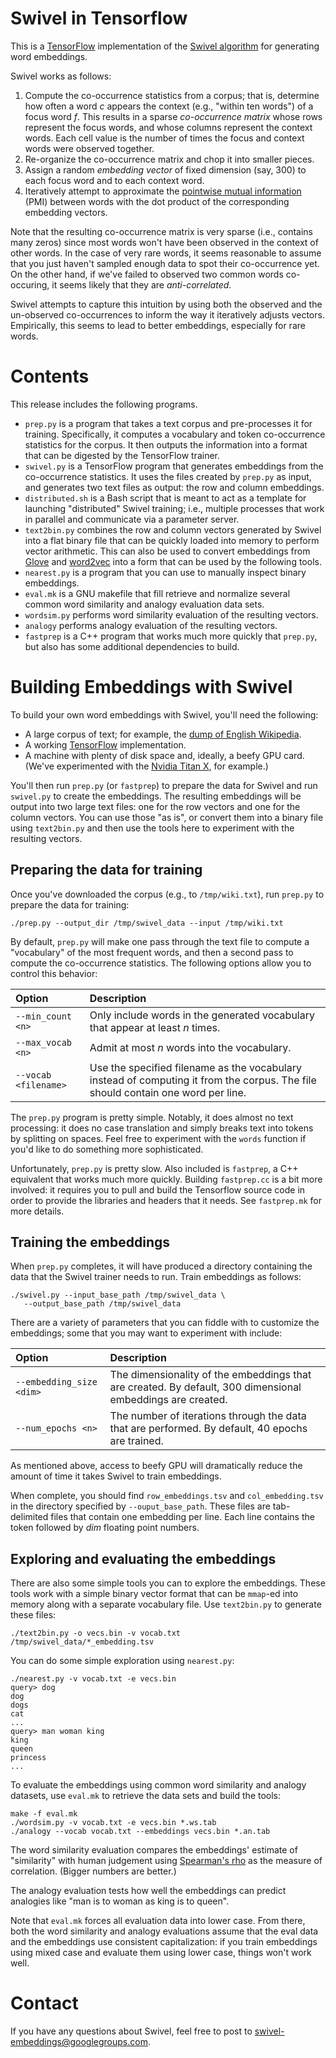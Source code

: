 # Swivel in Tensorflow

This is a [TensorFlow](http://www.tensorflow.org/) implementation of the
[Swivel algorithm](http://arxiv.org/abs/1602.02215) for generating word
embeddings.

Swivel works as follows:

1. Compute the co-occurrence statistics from a corpus; that is, determine how
   often a word *c* appears the context (e.g., "within ten words") of a focus
   word *f*.  This results in a sparse *co-occurrence matrix* whose rows
   represent the focus words, and whose columns represent the context
   words. Each cell value is the number of times the focus and context words
   were observed together.
2. Re-organize the co-occurrence matrix and chop it into smaller pieces.
3. Assign a random *embedding vector* of fixed dimension (say, 300) to each
   focus word and to each context word.
4. Iteratively attempt to approximate the
   [pointwise mutual information](https://en.wikipedia.org/wiki/Pointwise_mutual_information)
   (PMI) between words with the dot product of the corresponding embedding
   vectors.

Note that the resulting co-occurrence matrix is very sparse (i.e., contains many
zeros) since most words won't have been observed in the context of other words.
In the case of very rare words, it seems reasonable to assume that you just
haven't sampled enough data to spot their co-occurrence yet.  On the other hand,
if we've failed to observed two common words co-occuring, it seems likely that
they are *anti-correlated*.

Swivel attempts to capture this intuition by using both the observed and the
un-observed co-occurrences to inform the way it iteratively adjusts vectors.
Empirically, this seems to lead to better embeddings, especially for rare words.

# Contents

This release includes the following programs.

* `prep.py` is a program that takes a text corpus and pre-processes it for
  training. Specifically, it computes a vocabulary and token co-occurrence
  statistics for the corpus.  It then outputs the information into a format that
  can be digested by the TensorFlow trainer.
* `swivel.py` is a TensorFlow program that generates embeddings from the
  co-occurrence statistics.  It uses the files created by `prep.py` as input,
  and generates two text files as output: the row and column embeddings.
* `distributed.sh` is a Bash script that is meant to act as a template for
  launching "distributed" Swivel training; i.e., multiple processes that work in
  parallel and communicate via a parameter server.
* `text2bin.py` combines the row and column vectors generated by Swivel into a
  flat binary file that can be quickly loaded into memory to perform vector
  arithmetic.  This can also be used to convert embeddings from
  [Glove](http://nlp.stanford.edu/projects/glove/) and
  [word2vec](https://code.google.com/archive/p/word2vec/) into a form that can
  be used by the following tools.
* `nearest.py` is a program that you can use to manually inspect binary
  embeddings.
* `eval.mk` is a GNU makefile that fill retrieve and normalize several common
  word similarity and analogy evaluation data sets.
* `wordsim.py` performs word similarity evaluation of the resulting vectors.
* `analogy` performs analogy evaluation of the resulting vectors.
* `fastprep` is a C++ program that works much more quickly that `prep.py`, but
  also has some additional dependencies to build.

# Building Embeddings with Swivel

To build your own word embeddings with Swivel, you'll need the following:

* A large corpus of text; for example, the
  [dump of English Wikipedia](https://dumps.wikimedia.org/enwiki/).
* A working [TensorFlow](http://www.tensorflow.org/) implementation.
* A machine with plenty of disk space and, ideally, a beefy GPU card.  (We've
  experimented with the
  [Nvidia Titan X](http://www.geforce.com/hardware/desktop-gpus/geforce-gtx-titan-x),
  for example.)

You'll then run `prep.py` (or `fastprep`) to prepare the data for Swivel and run
`swivel.py` to create the embeddings. The resulting embeddings will be output
into two large text files: one for the row vectors and one for the column
vectors.  You can use those "as is", or convert them into a binary file using
`text2bin.py` and then use the tools here to experiment with the resulting
vectors.

## Preparing the data for training

Once you've downloaded the corpus (e.g., to `/tmp/wiki.txt`), run `prep.py` to
prepare the data for training:

    ./prep.py --output_dir /tmp/swivel_data --input /tmp/wiki.txt

By default, `prep.py` will make one pass through the text file to compute a
"vocabulary" of the most frequent words, and then a second pass to compute the
co-occurrence statistics.  The following options allow you to control this
behavior:

| Option | Description |
|:--- |:--- |
| `--min_count <n>` | Only include words in the generated vocabulary that appear at least *n* times. |
| `--max_vocab <n>` | Admit at most *n* words into the vocabulary. |
| `--vocab <filename>` | Use the specified filename as the vocabulary instead of computing it from the corpus.  The file should contain one word per line. |

The `prep.py` program is pretty simple.  Notably, it does almost no text
processing: it does no case translation and simply breaks text into tokens by
splitting on spaces. Feel free to experiment with the `words` function if you'd
like to do something more sophisticated.

Unfortunately, `prep.py` is pretty slow.  Also included is `fastprep`, a C++
equivalent that works much more quickly.  Building `fastprep.cc` is a bit more
involved: it requires you to pull and build the Tensorflow source code in order
to provide the libraries and headers that it needs.  See `fastprep.mk` for more
details.

## Training the embeddings

When `prep.py` completes, it will have produced a directory containing the data
that the Swivel trainer needs to run.  Train embeddings as follows:

    ./swivel.py --input_base_path /tmp/swivel_data \
       --output_base_path /tmp/swivel_data

There are a variety of parameters that you can fiddle with to customize the
embeddings; some that you may want to experiment with include:

| Option | Description |
|:--- |:--- |
| `--embedding_size <dim>` | The dimensionality of the embeddings that are created.  By default, 300 dimensional embeddings are created. |
| `--num_epochs <n>` | The number of iterations through the data that are performed.  By default, 40 epochs are trained. |

As mentioned above, access to beefy GPU will dramatically reduce the amount of
time it takes Swivel to train embeddings.

When complete, you should find `row_embeddings.tsv` and `col_embedding.tsv` in
the directory specified by `--ouput_base_path`.  These files are tab-delimited
files that contain one embedding per line.  Each line contains the token
followed by *dim* floating point numbers.

## Exploring and evaluating the embeddings

There are also some simple tools you can to explore the embeddings.  These tools
work with a simple binary vector format that can be `mmap`-ed into memory along
with a separate vocabulary file.  Use `text2bin.py` to generate these files:

    ./text2bin.py -o vecs.bin -v vocab.txt /tmp/swivel_data/*_embedding.tsv

You can do some simple exploration using `nearest.py`:

    ./nearest.py -v vocab.txt -e vecs.bin
    query> dog
    dog
    dogs
    cat
    ...
    query> man woman king
    king
    queen
    princess
    ...

To evaluate the embeddings using common word similarity and analogy datasets,
use `eval.mk` to retrieve the data sets and build the tools:

    make -f eval.mk
    ./wordsim.py -v vocab.txt -e vecs.bin *.ws.tab
    ./analogy --vocab vocab.txt --embeddings vecs.bin *.an.tab

The word similarity evaluation compares the embeddings' estimate of "similarity"
with human judgement using
[Spearman's rho](https://en.wikipedia.org/wiki/Spearman%27s_rank_correlation_coefficient)
as the measure of correlation.  (Bigger numbers are better.)

The analogy evaluation tests how well the embeddings can predict analogies like
"man is to woman as king is to queen".

Note that `eval.mk` forces all evaluation data into lower case.  From there,
both the word similarity and analogy evaluations assume that the eval data and
the embeddings use consistent capitalization: if you train embeddings using
mixed case and evaluate them using lower case, things won't work well.

# Contact

If you have any questions about Swivel, feel free to post to
[swivel-embeddings@googlegroups.com](https://groups.google.com/forum/#!forum/swivel-embeddings).

